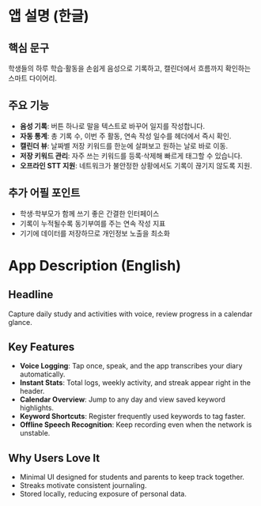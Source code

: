 ﻿# 앱 설명 (한글)

## 핵심 문구
학생들의 하루 학습·활동을 손쉽게 음성으로 기록하고,
캘린더에서 흐름까지 확인하는 스마트 다이어리.

## 주요 기능
- **음성 기록**: 버튼 하나로 말을 텍스트로 바꾸어 일지를 작성합니다.
- **자동 통계**: 총 기록 수, 이번 주 활동, 연속 작성 일수를 헤더에서 즉시 확인.
- **캘린더 뷰**: 날짜별 저장 키워드를 한눈에 살펴보고 원하는 날로 바로 이동.
- **저장 키워드 관리**: 자주 쓰는 키워드를 등록·삭제해 빠르게 태그할 수 있습니다.
- **오프라인 STT 지원**: 네트워크가 불안정한 상황에서도 기록이 끊기지 않도록 지원.

## 추가 어필 포인트
- 학생·학부모가 함께 쓰기 좋은 간결한 인터페이스
- 기록이 누적될수록 동기부여를 주는 연속 작성 지표
- 기기에 데이터를 저장하므로 개인정보 노출을 최소화

# App Description (English)

## Headline
Capture daily study and activities with voice, review progress in a calendar glance.

## Key Features
- **Voice Logging**: Tap once, speak, and the app transcribes your diary automatically.
- **Instant Stats**: Total logs, weekly activity, and streak appear right in the header.
- **Calendar Overview**: Jump to any day and view saved keyword highlights.
- **Keyword Shortcuts**: Register frequently used keywords to tag faster.
- **Offline Speech Recognition**: Keep recording even when the network is unstable.

## Why Users Love It
- Minimal UI designed for students and parents to keep track together.
- Streaks motivate consistent journaling.
- Stored locally, reducing exposure of personal data.
